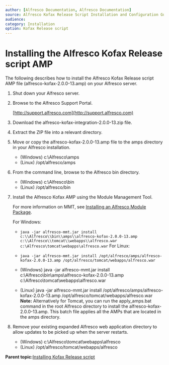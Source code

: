 ```yaml
---
author: [Alfresco Documentation, Alfresco Documentation]
source: Alfresco Kofax Release Script Installation and Configuration Guide \(Beta\)
audience: 
category: Installation
option: Kofax Release script
---
```


# Installing the Alfresco Kofax Release script AMP

The following describes how to install the Alfresco Kofax Release script AMP file \(alfresco-kofax-2.0.0-13.amp\) on your Alfresco server.

1.  Shut down your Alfresco server.

2.  Browse to the Alfresco Support Portal.

    [http://support.alfresco.com](http://support.alfresco.com)

3.  Download the alfresco-kofax-integration-2.0.0-13.zip file.

4.  Extract the ZIP file into a relevant directory.

5.  Move or copy the alfresco-kofax-2.0.0-13.amp file to the amps directory in your Alfresco installation.

    -   \(Windows\) c:\\Alfresco\\amps
    -   \(Linux\) /opt/alfresco/amps
6.  From the command line, browse to the Alfresco bin directory.

    -   \(Windows\) c:\\Alfresco\\bin
    -   \(Linux\) /opt/alfresco/bin
7.  Install the Alfresco Kofax AMP using the Module Management Tool.

    For more information on MMT, see [Installing an Alfresco Module Package](amp-install.md).

    For Windows:

    -   `java -jar alfresco-mmt.jar install c:\\Alfresco\\bin\\amps\\alfresco-kofax-2.0.0-13.amp c:\\Alfresco\\tomcat\\webapps\\alfresco.war c:\Alfresco\tomcat\webapps\alfresco.war`
    For Linux:

    -   `java -jar alfresco-mmt.jar install /opt/alfresco/amps/alfresco-kofax-2.0.0-13.amp /opt/alfresco/tomcat/webapps/alfresco.war`
    -   \(Windows\) java -jar alfresco-mmt.jar install c:\\Alfresco\\bin\\amps\\alfresco-kofax-2.0.0-13.amp c:\\Alfresco\\tomcat\\webapps\\alfresco.war
    -   \(Linux\) java -jar alfresco-mmt.jar install /opt/alfresco/amps/alfresco-kofax-2.0.0-13.amp /opt/alfresco/tomcat/webapps/alfresco.war
    **Note:** Alternatively for Tomcat, you can run the apply\_amps.bat command in the root Alfresco directory to install the alfresco-kofax-2.0.0-13.amp. This batch file applies all the AMPs that are located in the amps directory.

8.  Remove your existing expanded Alfresco web application directory to allow updates to be picked up when the server restarts.

    -   \(Windows\) c:\\Alfresco\\tomcat\\webapps\\alfresco
    -   \(Linux\) /opt/alfresco/tomcat/webapps/alfresco

**Parent topic:**[Installing Kofax Release script](../tasks/kofax-install.md)

